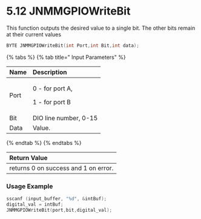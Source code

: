 # 5.12 JNMMGPIOWriteBit

This function outputs the desired value to a single bit. The other bits remain at their current values

```c
BYTE JNMMGPIOWriteBit(int Port,int Bit,int data);
```

{% tabs %}
{% tab title=" Input Parameters" %}
<table>
  <thead>
    <tr>
      <th style="text-align:left">Name</th>
      <th style="text-align:left">Description</th>
    </tr>
  </thead>
  <tbody>
    <tr>
      <td style="text-align:left">Port</td>
      <td style="text-align:left">
        <p>0 - for port A,</p>
        <p>1 - for port B</p>
      </td>
    </tr>
    <tr>
      <td style="text-align:left">Bit</td>
      <td style="text-align:left">DIO line number, 0-15</td>
    </tr>
    <tr>
      <td style="text-align:left">Data</td>
      <td style="text-align:left">Value.</td>
    </tr>
  </tbody>
</table>
{% endtab %}
{% endtabs %}

| Return Value |
| :--- |
| returns 0 on success and 1 on error. |

### Usage Example

```c
sscanf (input_buffer, "%d", &intBuf);
digital_val = intBuf;
JNMMGPIOWriteBit(port,bit,digital_val);
```

